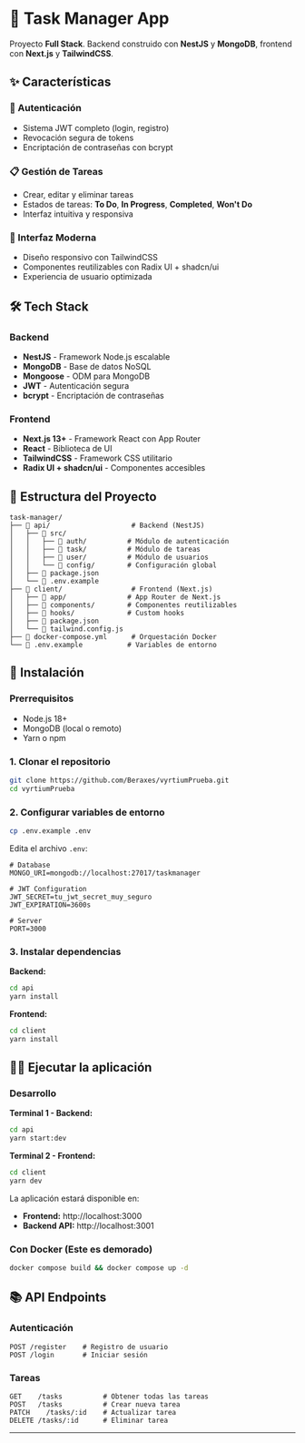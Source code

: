 # 📝 Task Manager App

Proyecto **Full Stack**. Backend construido con **NestJS** y **MongoDB**, frontend con **Next.js** y **TailwindCSS**.

## ✨ Características

### 🔐 Autenticación
- Sistema JWT completo (login, registro)
- Revocación segura de tokens
- Encriptación de contraseñas con bcrypt

### 📋 Gestión de Tareas
- Crear, editar y eliminar tareas
- Estados de tareas: **To Do**, **In Progress**, **Completed**, **Won't Do**
- Interfaz intuitiva y responsiva

### 🎨 Interfaz Moderna
- Diseño responsivo con TailwindCSS
- Componentes reutilizables con Radix UI + shadcn/ui
- Experiencia de usuario optimizada

## 🛠️ Tech Stack

### Backend
- **NestJS** - Framework Node.js escalable
- **MongoDB** - Base de datos NoSQL
- **Mongoose** - ODM para MongoDB
- **JWT** - Autenticación segura
- **bcrypt** - Encriptación de contraseñas

### Frontend
- **Next.js 13+** - Framework React con App Router
- **React** - Biblioteca de UI
- **TailwindCSS** - Framework CSS utilitario
- **Radix UI + shadcn/ui** - Componentes accesibles

## 📁 Estructura del Proyecto

```
task-manager/
├── 📂 api/                    # Backend (NestJS)
│   ├── 📂 src/
│   │   ├── 📂 auth/          # Módulo de autenticación
│   │   ├── 📂 task/          # Módulo de tareas
│   │   ├── 📂 user/          # Módulo de usuarios
│   │   └── 📂 config/        # Configuración global
│   ├── 📄 package.json
│   └── 📄 .env.example
├── 📂 client/                 # Frontend (Next.js)
│   ├── 📂 app/               # App Router de Next.js
│   ├── 📂 components/        # Componentes reutilizables
│   ├── 📂 hooks/             # Custom hooks
│   ├── 📄 package.json
│   └── 📄 tailwind.config.js
├── 📄 docker-compose.yml      # Orquestación Docker
└── 📄 .env.example           # Variables de entorno
```

## 🚀 Instalación

### Prerrequisitos
- Node.js 18+
- MongoDB (local o remoto)
- Yarn o npm

### 1. Clonar el repositorio
```bash
git clone https://github.com/Beraxes/vyrtiumPrueba.git
cd vyrtiumPrueba
```

### 2. Configurar variables de entorno
```bash
cp .env.example .env
```

Edita el archivo `.env`:
```env
# Database
MONGO_URI=mongodb://localhost:27017/taskmanager

# JWT Configuration
JWT_SECRET=tu_jwt_secret_muy_seguro
JWT_EXPIRATION=3600s

# Server
PORT=3000
```

### 3. Instalar dependencias

**Backend:**
```bash
cd api
yarn install
```

**Frontend:**
```bash
cd client
yarn install
```

## 🏃‍♂️ Ejecutar la aplicación

### Desarrollo
**Terminal 1 - Backend:**
```bash
cd api
yarn start:dev
```

**Terminal 2 - Frontend:**
```bash
cd client
yarn dev
```

La aplicación estará disponible en:
- **Frontend:** http://localhost:3000
- **Backend API:** http://localhost:3001

### Con Docker (Este es demorado)
```bash
docker compose build && docker compose up -d
```

## 📚 API Endpoints

### Autenticación
```
POST /register    # Registro de usuario
POST /login       # Iniciar sesión
```

### Tareas
```
GET    /tasks          # Obtener todas las tareas
POST   /tasks          # Crear nueva tarea
PATCH    /tasks/:id    # Actualizar tarea
DELETE /tasks/:id      # Eliminar tarea
```
---
